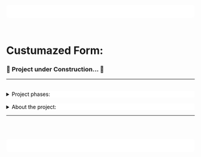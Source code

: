 <p style="background:white; width:100%px; height:35px; border-radius:8px"></p>

<br>

# **Custumazed Form:**

 ### 🚧 __Project under Construction...__ 🚧

<hr>
<br>

<details style="background-color:white; color:black">
<summary>Project phases:

</summary> 
<br>

- [x] Information organization.

- [x] Choice of languages for development.

    - Linguagem de Marcação de HiperTexto(HTML5).<br>
    ![HTML5](https://github.com/RobertDalexander/Customized-form/blob/main/2ab13ded-c529-4461-b518-8c28fb6243f6.png)
    - Cascading Style Sheets (CSS3).<br>
    ![CSS3]()

- [ ] Definition of the levels of the form.

- [x] Layout Prototyping.

    - ![Prototipo](https://github.com/RobertDalexander/Customized-form/blob/main/Form.png)

- [ ] Project finalization.

</details>

<br>
<details style="background-color:white; color:black">
<summary>
About the project:
</summary>
<br>
<p style="text-align:justify; color:white; background:black">
The project will show a user registration and authentication form. The custom style will show a simple adaptive layout, when the window increases in size or decreases in size, but not yet a  layout responsive.
</p>
</details>

<hr>


<br>
<br>

<p style="background:white; width:100%px; height:35px; border-radius:8px"></p>

